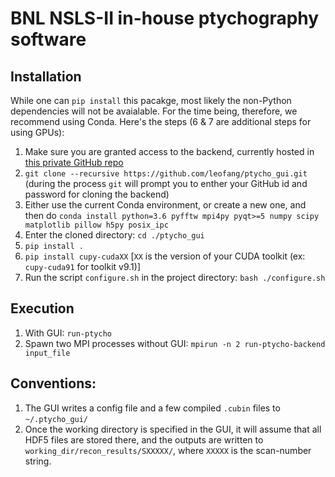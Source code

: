 # BNL NSLS-II in-house ptychography software
## Installation
While one can `pip install` this pacakge, most likely the non-Python dependencies will not be avaialable. For the time being, therefore, we recommend using Conda. Here's the steps (6 & 7 are additional steps for using GPUs):
1. Make sure you are granted access to the backend, currently hosted in [this private GitHub repo](https://github.com/leofang/ptycho)
2. `git clone --recursive https://github.com/leofang/ptycho_gui.git` (during the process `git` will prompt you to enther your GitHub id and password for cloning the backend)
3. Either use the current Conda environment, or create a new one, and then do 
`conda install python=3.6 pyfftw mpi4py pyqt>=5 numpy scipy matplotlib pillow h5py posix_ipc`
4. Enter the cloned directory: `cd ./ptycho_gui`
5. `pip install .`
6. `pip install cupy-cudaXX` \[`XX` is the version of your CUDA toolkit (ex: `cupy-cuda91` for toolkit v9.1)\]
7. Run the script `configure.sh` in the project directory: `bash ./configure.sh`

## Execution
1. With GUI: `run-ptycho`
2. Spawn two MPI processes without GUI: `mpirun -n 2 run-ptycho-backend input_file`

## Conventions:
1. The GUI writes a config file and a few compiled `.cubin` files to `~/.ptycho_gui/`
2. Once the working directory is specified in the GUI, it will assume that all HDF5 files are stored there, and the outputs are written to `working_dir/recon_results/SXXXXX/`, where `XXXXX` is the scan-number string.  
